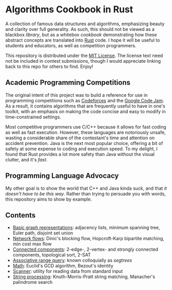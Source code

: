 # Algorithms Cookbook in Rust

A collection of famous data structures and algorithms, emphasizing beauty and clarity over full generality. As such, this should not be viewed as a blackbox *library*, but as a whitebox *cookbook* demonstrating how these abstract concepts are translated into [Rust](https://www.rust-lang.org) code. I hope it will be useful to students and educators, as well as competition programmers.

This repository is distributed under the [MIT License](LICENSE). The license text need not be included in contest submissions, though I would appreciate linking back to this repo for others to find. Enjoy!

## Academic Programming Competitions

The original intent of this project was to build a reference for use in programming competitions such as [Codeforces](http://codeforces.com) and the [Google Code Jam](https://code.google.com/codejam). As a result, it contains algorithms that are frequently useful to have in one's toolkit, with an emphasis on making the code concise and easy to modify in time-constrained settings.

Most competitive programmers use C/C++ because it allows for fast coding as well as fast execution. However, these languages are notoriously unsafe, wasting a considerable share of the contestant's time and attention on accident prevention. Java is the next most popular choice, offering a bit of safety at some expense to coding and execution speed. To my delight, I found that Rust provides a lot more safety than Java without the visual clutter, and it's *fast*. 

## Programming Language Advocacy

My other goal is to show the world that C++ and Java kinda suck, and that *it doesn't have to be this way*. Rather than trying to persuade you with words, this repository aims to show by example.

## Contents

- [Basic graph representations](src/graph/mod.rs): adjacency lists, minimum spanning tree, Euler path, disjoint set union 
- [Network flows](src/graph/flow.rs): Dinic's blocking flow, Hopcroft-Karp bipartite matching, min cost max flow
- [Connected components](src/graph/connectivity.rs): 2-edge-, 2-vertex- and strongly connected components, topological sort, 2-SAT
- [Associative range query](src/arq_tree.rs): known colloquially as *segtrees*
- [Math](src/math.rs): Euclid's GCD algorithm, Bezout's identity
- [Scanner](src/scanner.rs): utility for reading data from standard input
- [String processing](src/string_proc.rs): Knuth-Morris-Pratt string matching, Manacher's palindrome search
